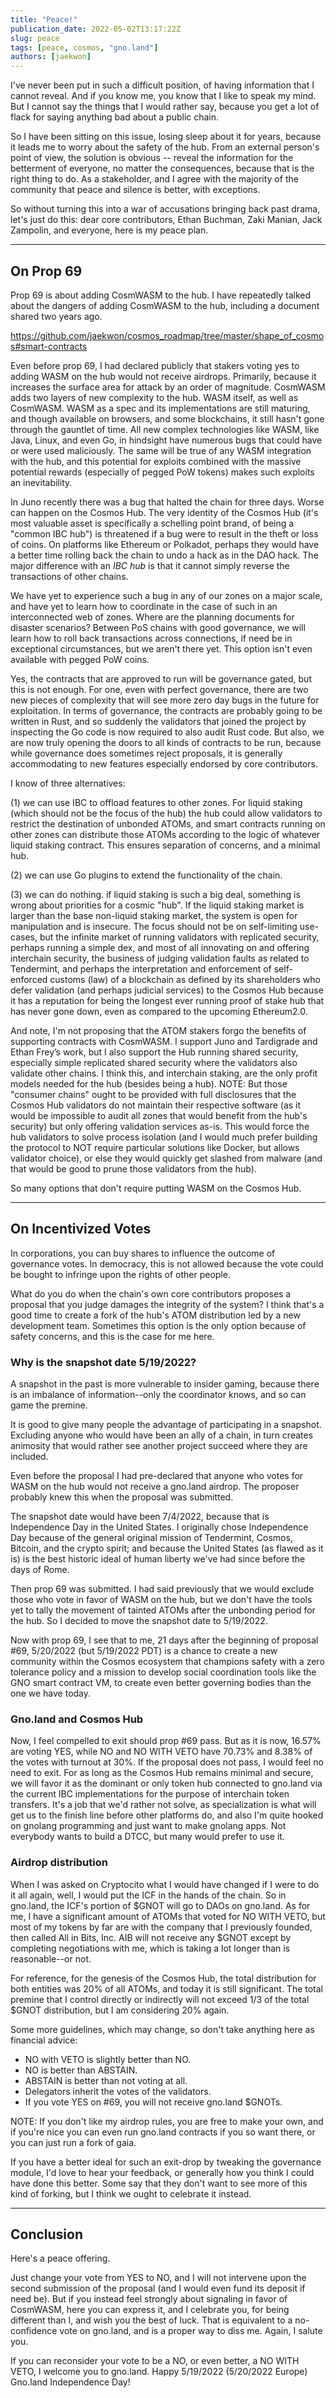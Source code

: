 ```yaml
---
title: "Peace!"
publication_date: 2022-05-02T13:17:22Z
slug: peace
tags: [peace, cosmos, "gno.land"]
authors: [jaekwon]
---
```


I've never been put in such a difficult position, of having information that I
cannot reveal. And if you know me, you know that I like to speak my mind.  But
I cannot say the things that I would rather say, because you get a lot of flack
for saying anything bad about a public chain.

So I have been sitting on this issue, losing sleep about it for years, because
it leads me to worry about the safety of the hub. From an external person's
point of view, the solution is obvious -- reveal the information for the
betterment of everyone, no matter the consequences, because that is the right
thing to do. As a stakeholder, and I agree with the majority of the community
that peace and silence is better, with exceptions.

So without turning this into a war of accusations bringing back past drama,
let's just do this: dear core contributors, Ethan Buchman, Zaki Manian, Jack
Zampolin, and everyone, here is my peace plan.

----------------------------------------

## On Prop 69

Prop 69 is about adding CosmWASM to the hub.  I have repeatedly talked about
the dangers of adding CosmWASM to the hub, including a document shared two
years ago.

https://github.com/jaekwon/cosmos_roadmap/tree/master/shape_of_cosmos#smart-contracts

Even before prop 69, I had declared publicly that stakers voting yes to adding
WASM on the hub would not receive airdrops.  Primarily, because it increases
the surface area for attack by an order of magnitude.  CosmWASM adds two layers
of new complexity to the hub. WASM itself, as well as CosmWASM.  WASM as a spec
and its implementations are still maturing, and though available on browsers,
and some blockchains, it still hasn't gone through the gauntlet of time. All
new complex technologies like WASM, like Java, Linux, and even Go, in hindsight
have numerous bugs that could have or were used maliciously. The same will be
true of any WASM integration with the hub, and this potential for exploits
combined with the massive potential rewards (especially of pegged PoW tokens)
makes such exploits an inevitability.

In Juno recently there was a bug that halted the chain for three days.  Worse
can happen on the Cosmos Hub. The very identity of the Cosmos Hub (it's most
valuable asset is specifically a schelling point brand, of being a "common IBC
hub") is threatened if a bug were to result in the theft or loss of coins. On
platforms like Ethereum or Polkadot, perhaps they would have a better time
rolling back the chain to undo a hack as in the DAO hack. The major difference
with an *IBC hub* is that it cannot simply reverse the transactions of other
chains.

We have yet to experience such a bug in any of our zones on a major scale, and
have yet to learn how to coordinate in the case of such in an interconnected
web of zones. Where are the planning documents for disaster scenarios? Between
PoS chains with good governance, we will learn how to roll back transactions
across connections, if need be in exceptional circumstances, but we aren't
there yet. This option isn't even available with pegged PoW coins.

Yes, the contracts that are approved to run will be governance gated, but this
is not enough. For one, even with perfect governance, there are two new pieces
of complexity that will see more zero day bugs in the future for exploitation.
In terms of governance, the contracts are probably going to be written in Rust,
and so suddenly the validators that joined the project by inspecting the Go
code is now required to also audit Rust code. But also, we are now truly
opening the doors to all kinds of contracts to be run, because while governance
does sometimes reject proposals, it is generally accommodating to new features
especially endorsed by core contributors.

I know of three alternatives:

(1) we can use IBC to offload features to other zones. For liquid staking
(which should not be the focus of the hub) the hub could allow validators to
restrict the destination of unbonded ATOMs, and smart contracts running on
other zones can distribute those ATOMs according to the logic of whatever
liquid staking contract. This ensures separation of concerns, and a minimal
hub.

(2) we can use Go plugins to extend the functionality of the chain.

(3) we can do nothing. if liquid staking is such a big deal, something is wrong
about priorities for a cosmic "hub". If the liquid staking market is larger
than the base non-liquid staking market, the system is open for manipulation
and is insecure.  The focus should not be on self-limiting use-cases, but the
infinite market of running validators with replicated security, perhaps running
a simple dex, and most of all innovating on and offering interchain security,
the business of judging validation faults as related to Tendermint, and perhaps
the interpretation and enforcement of self-enforced customs (law) of a
blockchain as defined by its shareholders who defer validation (and perhaps
judicial services) to the Cosmos Hub because it has a reputation for being the
longest ever running proof of stake hub that has never gone down, even as
compared to the upcoming Ethereum2.0.

And note, I'm not proposing that the ATOM stakers forgo the benefits of
supporting contracts with CosmWASM. I support Juno and Tardigrade and Ethan
Frey’s work, but I also support the Hub running shared security, especially
simple replicated shared security where the validators also validate other
chains. I think this, and interchain staking, are the only profit models needed
for the hub (besides being a hub). NOTE: But those "consumer chains" ought to
be provided with full disclosures that the Cosmos Hub validators do not
maintain their respective software (as it would be impossible to audit all
zones that would benefit from the hub's security) but only offering validation
services as-is. This would force the hub validators to solve process isolation
(and I would much prefer building the protocol to NOT require particular
solutions like Docker, but allows validator choice), or else they would quickly
get slashed from malware (and that would be good to prune those validators from
the hub).

So many options that don't require putting WASM on the Cosmos Hub.

------------------------------------

## On Incentivized Votes

In corporations, you can buy shares to influence the outcome of governance
votes.  In democracy, this is not allowed because the vote could be bought to
infringe upon the rights of other people.

What do you do when the chain's own core contributors proposes a proposal that
you judge damages the integrity of the system? I think that's a good time to
create a fork of the hub's ATOM distribution led by a new development team.
Sometimes this option is the only option because of safety concerns, and this
is the case for me here.

### Why is the snapshot date 5/19/2022?

A snapshot in the past is more vulnerable to insider gaming, because there is
an imbalance of information--only the coordinator knows, and so can game the
premine.

It is good to give many people the advantage of participating in a snapshot.
Excluding anyone who would have been an ally of a chain, in turn creates
animosity that would rather see another project succeed where they are
included.

Even before the proposal I had pre-declared that anyone who votes for WASM on
the hub would not receive a gno.land airdrop. The proposer probably knew this
when the proposal was submitted.

The snapshot date would have been 7/4/2022, because that is Independence Day in
the United States. I originally chose Independence Day because of the general
original mission of Tendermint, Cosmos, Bitcoin, and the crypto spirit; and
because the United States (as flawed as it is) is the best historic ideal of
human liberty we've had since before the days of Rome.

Then prop 69 was submitted. I had said previously that we would exclude those
who vote in favor of WASM on the hub, but we don't have the tools yet to tally
the movement of tainted ATOMs after the unbonding period for the hub. So I
decided to move the snapshot date to 5/19/2022.

Now with prop 69, I see that to me, 21 days after the beginning of proposal
\#69, 5/20/2022 (but 5/19/2022 PDT) is a chance to create a new community within
the Cosmos ecosystem that champions safety with a zero tolerance policy and a
mission to develop social coordination tools like the GNO smart contract VM, to
create even better governing bodies than the one we have today.

### Gno.land and Cosmos Hub

Now, I feel compelled to exit should prop \#69 pass. But as it is now, 16.57%
are voting YES, while NO and NO WITH VETO have 70.73% and 8.38% of the votes
with turnout at 30%. If the proposal does not pass, I would feel no need to
exit. For as long as the Cosmos Hub remains minimal and secure, we will favor
it as the dominant or only token hub connected to gno.land via the current IBC
implementations for the purpose of interchain token transfers. It's a job that
we'd rather not solve, as specialization is what will get us to the finish line
before other platforms do, and also I'm quite hooked on gnolang programming and
just want to make gnolang apps. Not everybody wants to build a DTCC, but many
would prefer to use it.

### Airdrop distribution

When I was asked on Cryptocito what I would have changed if I were to do it all
again, well, I would put the ICF in the hands of the chain. So in gno.land, the
ICF's portion of $GNOT will go to DAOs on gno.land. As for me, I have a
significant amount of ATOMs that voted for NO WITH VETO, but most of my tokens
by far are with the company that I previously founded, then called All in Bits,
Inc. AIB will not receive any $GNOT except by completing negotiations with me,
which is taking a lot longer than is reasonable--or not.

For reference, for the genesis of the Cosmos Hub, the total distribution for
both entities was 20% of all ATOMs, and today it is still significant. The
total premine that I control directly or indirectly will not exceed 1/3 of the
total $GNOT distribution, but I am considering 20% again.

Some more guidelines, which may change, so don't take anything here as
financial advice:

* NO with VETO is slightly better than NO.
* NO is better than ABSTAIN.
* ABSTAIN is better than not voting at all.
* Delegators inherit the votes of the validators.
* If you vote YES on \#69, you will not receive gno.land $GNOTs.

NOTE: If you don't like my airdrop rules, you are free to make your own, and if
you're nice you can even run gno.land contracts if you so want there, or you
can just run a fork of gaia.

If you have a better ideal for such an exit-drop by tweaking the governance
module, I'd love to hear your feedback, or generally how you think I could have
done this better. Some say that they don't want to see more of this kind of
forking, but I think we ought to celebrate it instead.

----------------------------------------

## Conclusion

Here's a peace offering.

Just change your vote from YES to NO, and I will not intervene upon the second
submission of the proposal (and I would even fund its deposit if need be). But
if you instead feel strongly about signaling in favor of CosmWASM, here you can
express it, and I celebrate you, for being different than I, and wish you the
best of luck. That is equivalent to a no-confidence vote on gno.land, and is a
proper way to diss me. Again, I salute you.

If you can reconsider your vote to be a NO, or even better, a NO WITH VETO, I
welcome you to gno.land. Happy 5/19/2022 (5/20/2022 Europe) Gno.land
Independence Day!
